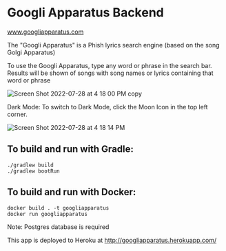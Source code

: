 # Googli Apparatus Backend

www.googliapparatus.com

The "Googli Apparatus" is a Phish lyrics search engine (based on the song Golgi Apparatus) 

To use the Googli Apparatus, type any word or phrase in the search bar. Results will be shown of songs with song names or lyrics containing that word or phrase

![Screen Shot 2022-07-28 at 4 18 00 PM copy](https://user-images.githubusercontent.com/28452598/181653142-1dabc69b-7fde-4701-add5-74335f2edd3d.jpg)


Dark Mode: To switch to Dark Mode, click the Moon Icon in the top left corner. 

![Screen Shot 2022-07-28 at 4 18 14 PM](https://user-images.githubusercontent.com/28452598/181653209-4b6029cf-bee3-4298-841f-0c6d8278e0f3.jpg)


## To build and run with Gradle:

```
./gradlew build
./gradlew bootRun
```

## To build and run with Docker:

```
docker build . -t googliapparatus
docker run googliapparatus
```

Note: Postgres database is required

This app is deployed to Heroku at http://googliapparatus.herokuapp.com/
